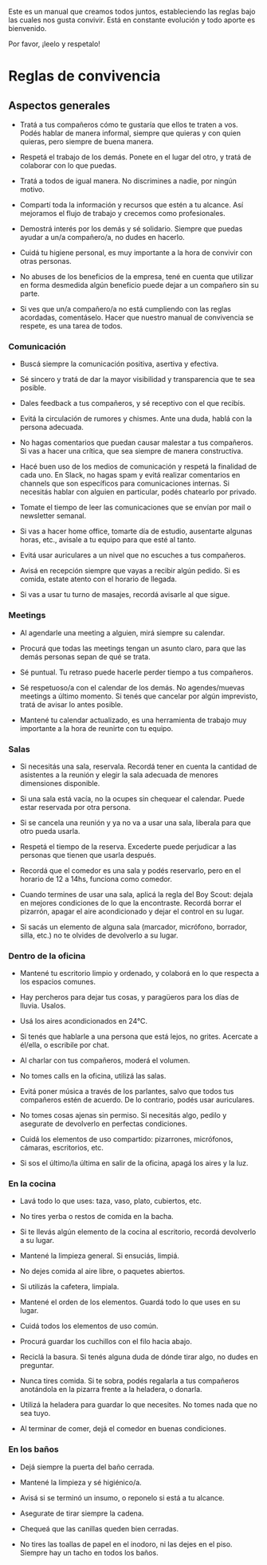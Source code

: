 Este es un manual que creamos todos juntos, estableciendo las reglas bajo las cuales nos gusta convivir. Está en constante evolución y todo aporte es bienvenido.

Por favor, ¡leelo y respetalo!

# Reglas de convivencia
## Aspectos generales

* Tratá a tus compañeros cómo te gustaría que ellos te traten a vos. Podés hablar de manera informal, siempre que quieras y con quien quieras, pero siempre de buena manera.

* Respetá el trabajo de los demás. Ponete en el lugar del otro, y tratá de colaborar con lo que puedas.

* Tratá a todos de igual manera. No discrimines a nadie, por ningún motivo.

* Compartí toda la información y recursos que estén a tu alcance. Así mejoramos el flujo de trabajo y crecemos como profesionales.

* Demostrá interés por los demás y sé solidario. Siempre que puedas ayudar a un/a compañero/a, no dudes en hacerlo.

* Cuidá tu higiene personal, es muy importante a la hora de convivir con otras personas.

* No abuses de los beneficios de la empresa, tené en cuenta que utilizar en forma desmedida algún beneficio puede dejar a un compañero sin su parte.

* Si ves que un/a compañero/a no está cumpliendo con las reglas acordadas, comentáselo. Hacer que nuestro manual de convivencia se respete, es una tarea de todos.

### Comunicación

* Buscá siempre la comunicación positiva, asertiva y efectiva.

* Sé sincero y tratá de dar la mayor visibilidad y transparencia que te sea posible.

* Dales feedback a tus compañeros, y sé receptivo con el que recibís.

* Evitá la circulación de rumores y chismes. Ante una duda, hablá con la persona adecuada.

* No hagas comentarios que puedan causar malestar a tus compañeros. Si vas a hacer una crítica, que sea siempre de manera constructiva.

* Hacé buen uso de los medios de comunicación y respetá la finalidad de cada uno. En Slack, no hagas spam y evitá realizar comentarios en channels que son específicos para comunicaciones internas. Si necesitás hablar con alguien en particular, podés chatearlo por privado.

* Tomate el tiempo de leer las comunicaciones que se envían por mail o newsletter semanal.

* Si vas a hacer home office, tomarte día de estudio, ausentarte algunas horas, etc., avisale a tu equipo para que esté al tanto.

* Evitá usar auriculares a un nivel que no escuches a tus compañeros.

* Avisá en recepción siempre que vayas a recibir algún pedido. Si es comida, estate atento con el horario de llegada.

* Si vas a usar tu turno de masajes, recordá avisarle al que sigue.

### Meetings

* Al agendarle una meeting a alguien, mirá siempre su calendar.

* Procurá que todas las meetings tengan un asunto claro, para que las demás personas sepan de qué se trata.

* Sé puntual. Tu retraso puede hacerle perder tiempo a tus compañeros.

* Sé respetuoso/a con el calendar de los demás. No agendes/muevas meetings a último momento. Si tenés que cancelar por algún imprevisto, tratá de avisar lo antes posible.

* Mantené tu calendar actualizado, es una herramienta de trabajo muy importante a la hora de reunirte con tu equipo.


### Salas

* Si necesitás una sala, reservala. Recordá tener en cuenta la cantidad de asistentes a la reunión y elegir la sala adecuada de menores dimensiones disponible.

* Si una sala está vacía, no la ocupes sin chequear el calendar. Puede estar reservada por otra persona.

* Si se cancela una reunión y ya no va a usar una sala, liberala para que otro pueda usarla.

* Respetá el tiempo de la reserva. Excederte puede perjudicar a las personas que tienen que usarla después.

* Recordá que el comedor es una sala y podés reservarlo, pero en el horario de 12 a 14hs, funciona como comedor.

* Cuando termines de usar una sala, aplicá la regla del Boy Scout: dejala en mejores condiciones de lo que la encontraste. Recordá borrar el pizarrón, apagar el aire acondicionado y dejar el control en su lugar.

* Si sacás un elemento de alguna sala (marcador, micrófono, borrador, silla, etc.) no te olvides de devolverlo a su lugar.

### Dentro de la oficina

* Mantené tu escritorio limpio y ordenado, y colaborá en lo que respecta a los espacios comunes.

* Hay percheros para dejar tus cosas, y paragüeros para los días de lluvia. Usalos.

* Usá los aires acondicionados en 24°C.

* Si tenés que hablarle a una persona que está lejos, no grites. Acercate a él/ella, o escribile por chat.

* Al charlar con tus compañeros, moderá el volumen.

* No tomes calls en la oficina, utilizá las salas.

* Evitá poner música a través de los parlantes, salvo que todos tus compañeros estén de acuerdo. De lo contrario, podés usar auriculares.

* No tomes cosas ajenas sin permiso. Si necesitás algo, pedilo y asegurate de devolverlo en perfectas condiciones.

* Cuidá los elementos de uso compartido: pizarrones, micrófonos, cámaras, escritorios, etc.

* Si sos el último/la última en salir de la oficina, apagá los aires y la luz.

### En la cocina

* Lavá todo lo que uses: taza, vaso, plato, cubiertos, etc.

* No tires yerba o restos de comida en la bacha.

* Si te llevás algún elemento de la cocina al escritorio, recordá devolverlo a su lugar.

* Mantené la limpieza general. Si ensuciás, limpiá.

* No dejes comida al aire libre, o paquetes abiertos.

* Si utilizás la cafetera, limpiala.

* Mantené el orden de los elementos. Guardá todo lo que uses en su lugar.

* Cuidá todos los elementos de uso común.

* Procurá guardar los cuchillos con el filo hacia abajo.

* Reciclá la basura. Si tenés alguna duda de dónde tirar algo, no dudes en preguntar.

* Nunca tires comida. Si te sobra, podés regalarla a tus compañeros anotándola en la pizarra frente a la heladera, o donarla.

* Utilizá la heladera para guardar lo que necesites. No tomes nada que no sea tuyo.

* Al terminar de comer, dejá el comedor en buenas condiciones.

### En los baños

* Dejá siempre la puerta del baño cerrada.

* Mantené la limpieza y sé higiénico/a.

* Avisá si se terminó un insumo, o reponelo si está a tu alcance.

* Asegurate de tirar siempre la cadena.

* Chequeá que las canillas queden bien cerradas.

* No tires las toallas de papel en el inodoro, ni las dejes en el piso. Siempre hay un tacho en todos los baños.
